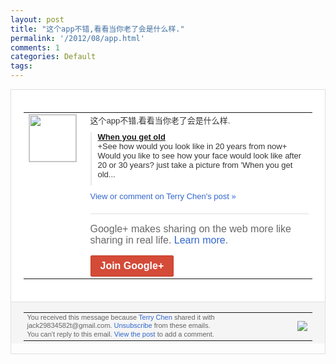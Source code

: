 ```yaml
---
layout: post
title: "这个app不错,看看当你老了会是什么样."
permalink: '/2012/08/app.html'
comments: 1
categories: Default
tags: 
---
```

<div style="border:solid 1px #dfdfdf;color:#686868;font:13px Arial"><div style="background-color:#fff;padding:20px;"><table cellpadding="0" cellspacing="0"><tr><td style="padding-right:15px;vertical-align:top"><a href="https://plus.google.com/_/notifications/emlink?emrecipient=110200756825219614165&amp;emid=CJDyh6-B2LECFcdB3godYikAAA&amp;path=%2F108643996575278738906&amp;dt=1344428209998&amp;uob=8"><img height="75" src="https://lh3.googleusercontent.com/-KKRGTyJ5Bl0/AAAAAAAAAAI/AAAAAAAAEEY/jllxqER5dCk/s75-c-k-a/photo.jpg" style="border:solid 1px #cccccc;" width="75"/></a></td><td style="width:578px;color:#333;font:13px Arial;vertical-align:top;"><div style="padding-bottom:10px">这个app不错,看看当你老了会是什么样.</div><div style="margin-bottom:10px;padding-left:10px; border-left:2px solid #EAEAEA"><span style="margin-right:5px"><a href="https://play.google.com/store/apps/details?id=com.wideapps.android.wygo" style="zSoyz"><span style="font-weight:bold">When you get old</span></a><div style="padding-bottom:10px">+See how would you look like in 20 years from now+ Would you like to see how your face would look like after 20 or 30 years? just take a picture from 'When you get old...</div></span></div><a href="https://plus.google.com/_/notifications/emlink?emrecipient=110200756825219614165&amp;emid=CJDyh6-B2LECFcdB3godYikAAA&amp;path=%2F108643996575278738906%2Fposts%2FMzQDrqUHiCB%3Fgpinv%3DAMIXal_CdkbN6O3bD3bK5JnHbwBIIpraK_LUxKns5B31V129w5ypetByj-SRHEVrhi7ZrKWJMlRS8n_iFCwdW7_STuAI5n6EBynbx9RpC5yMABY_NwwbqXg&amp;dt=1344428209998&amp;uob=8" style="color:#3366CC;text-decoration:none;">View or comment on Terry Chen's post »</a><div style="margin-top:20px;border-top:solid 1px #dfdfdf"><div style="padding:15px 0;color:#686868;font:16px Arial;">Google+ makes sharing on the web more like sharing in real life. <a href="http://www.google.com/+/learnmore/" style="color:#3366CC;text-decoration:none;">Learn more</a>.</div><a href="https://plus.google.com/_/notifications/emlink?emrecipient=110200756825219614165&amp;emid=CJDyh6-B2LECFcdB3godYikAAA&amp;path=%2F%3Fgpinv%3DAMIXal_CdkbN6O3bD3bK5JnHbwBIIpraK_LUxKns5B31V129w5ypetByj-SRHEVrhi7ZrKWJMlRS8n_iFCwdW7_STuAI5n6EBynbx9RpC5yMABY_NwwbqXg&amp;dt=1344428209998&amp;uob=8" style="display:inline-block;padding:7px 15px;background-color:#d44b38; color:#fff;font-size:16px; font-weight:bold;border-radius:2px;-webkit-border-radius:2px; -moz-border-radius:2px;border:solid 1px #c43b28; white-space:nowrap;text-decoration:none">Join Google+</a></div></td></tr></table></div><div style="border-top:solid 1px #dfdfdf;padding:0 20px; background-color:#f5f5f5"><table cellpadding="0" cellspacing="0" style="height:50px"><tbody><tr><td style="vertical-align:middle;width:100%; color:#636363;font:11px Arial; line-height:120%">You received this message because <a href="https://plus.google.com/_/notifications/emlink?emrecipient=110200756825219614165&amp;emid=CJDyh6-B2LECFcdB3godYikAAA&amp;path=%2F108643996575278738906%3Fgpinv%3DAMIXal_CdkbN6O3bD3bK5JnHbwBIIpraK_LUxKns5B31V129w5ypetByj-SRHEVrhi7ZrKWJMlRS8n_iFCwdW7_STuAI5n6EBynbx9RpC5yMABY_NwwbqXg&amp;dt=1344428209998&amp;uob=8" style="color:#3366CC;text-decoration:none;">Terry Chen</a> shared it with jack29834582t@gmail.com. <a href="https://plus.google.com/_/notifications/emlink?emrecipient=110200756825219614165&amp;emid=CJDyh6-B2LECFcdB3godYikAAA&amp;path=%2F_%2Fnonplus%2Femailsettings%3Fgpinv%3DAMIXal_CdkbN6O3bD3bK5JnHbwBIIpraK_LUxKns5B31V129w5ypetByj-SRHEVrhi7ZrKWJMlRS8n_iFCwdW7_STuAI5n6EBynbx9RpC5yMABY_NwwbqXg%26est%3DADH5u8Wf8zRonu6yBTay99vEVTqBBLpC536UpYprLopoHHRdCucqmonDxCi7SMyo005XxIKhj9hSyJyFFbYFWMKi6izxHHKzM-ewo6NwEKrzv1ho-SlqAvidKKV2ZB-ZtM9N2F3v3GXYSwjVoop9IWdDfzpkGerKxA&amp;dt=1344428209998&amp;uob=8" style="color:#3366CC;text-decoration:none;">Unsubscribe</a> from these emails.<br/>You can't reply to this email. <a href="https://plus.google.com/_/notifications/emlink?emrecipient=110200756825219614165&amp;emid=CJDyh6-B2LECFcdB3godYikAAA&amp;path=%2F108643996575278738906%2Fposts%2FMzQDrqUHiCB%3Fgpinv%3DAMIXal_CdkbN6O3bD3bK5JnHbwBIIpraK_LUxKns5B31V129w5ypetByj-SRHEVrhi7ZrKWJMlRS8n_iFCwdW7_STuAI5n6EBynbx9RpC5yMABY_NwwbqXg&amp;dt=1344428209998&amp;uob=8" style="color:#3366CC;text-decoration:none;">View the post</a> to add a comment.<br/></td><td><img src="https://ssl.gstatic.com/s2/oz/images/notifications/logo/google-plus-6617a72bb36cc548861652780c9e6ff1.png"/></td></tr></tbody></table></div></div>